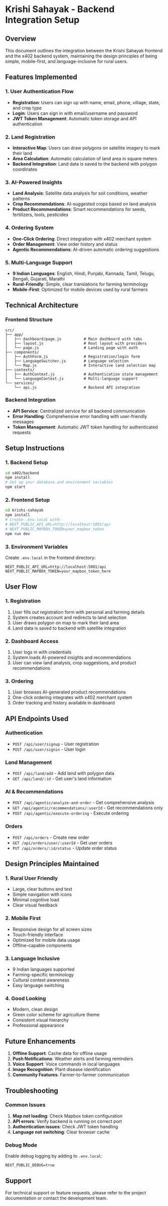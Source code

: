 # Krishi Sahayak - Backend Integration Setup

## Overview
This document outlines the integration between the Krishi Sahayak frontend and the x402 backend system, maintaining the design principles of being simple, mobile-first, and language-inclusive for rural users.

## Features Implemented

### 1. User Authentication Flow
- **Registration**: Users can sign up with name, email, phone, village, state, and crop type
- **Login**: Users can sign in with email/username and password
- **JWT Token Management**: Automatic token storage and API authentication

### 2. Land Registration
- **Interactive Map**: Users can draw polygons on satellite imagery to mark their land
- **Area Calculation**: Automatic calculation of land area in square meters
- **Backend Integration**: Land data is saved to the backend with polygon coordinates

### 3. AI-Powered Insights
- **Land Analysis**: Satellite data analysis for soil conditions, weather patterns
- **Crop Recommendations**: AI-suggested crops based on land analysis
- **Product Recommendations**: Smart recommendations for seeds, fertilizers, tools, pesticides

### 4. Ordering System
- **One-Click Ordering**: Direct integration with x402 merchant system
- **Order Management**: View order history and status
- **Agentic Recommendations**: AI-driven automatic ordering suggestions

### 5. Multi-Language Support
- **9 Indian Languages**: English, Hindi, Punjabi, Kannada, Tamil, Telugu, Bengali, Gujarati, Marathi
- **Rural-Friendly**: Simple, clear translations for farming terminology
- **Mobile-First**: Optimized for mobile devices used by rural farmers

## Technical Architecture

### Frontend Structure
```
src/
├── app/
│   ├── dashboard/page.js          # Main dashboard with tabs
│   ├── layout.js                  # Root layout with providers
│   └── page.js                    # Landing page with auth
├── components/
│   ├── AuthForm.js                # Registration/login form
│   ├── LanguageSwitcher.js        # Language selection
│   └── Map.js                     # Interactive land selection map
├── contexts/
│   ├── AuthContext.js             # Authentication state management
│   └── LanguageContext.js         # Multi-language support
└── services/
    └── api.js                     # Backend API integration
```

### Backend Integration
- **API Service**: Centralized service for all backend communication
- **Error Handling**: Comprehensive error handling with user-friendly messages
- **Token Management**: Automatic JWT token handling for authenticated requests

## Setup Instructions

### 1. Backend Setup
```bash
cd x402/backend
npm install
# Set up your database and environment variables
npm start
```

### 2. Frontend Setup
```bash
cd krishi-sahayak
npm install
# Create .env.local with:
# NEXT_PUBLIC_API_URL=http://localhost:5001/api
# NEXT_PUBLIC_MAPBOX_TOKEN=your_mapbox_token
npm run dev
```

### 3. Environment Variables
Create `.env.local` in the frontend directory:
```env
NEXT_PUBLIC_API_URL=http://localhost:5001/api
NEXT_PUBLIC_MAPBOX_TOKEN=your_mapbox_token_here
```

## User Flow

### 1. Registration
1. User fills out registration form with personal and farming details
2. System creates account and redirects to land selection
3. User draws polygon on map to mark their land area
4. Land data is saved to backend with satellite integration

### 2. Dashboard Access
1. User logs in with credentials
2. System loads AI-powered insights and recommendations
3. User can view land analysis, crop suggestions, and product recommendations

### 3. Ordering
1. User browses AI-generated product recommendations
2. One-click ordering integrates with x402 merchant system
3. Order tracking and history available in dashboard

## API Endpoints Used

### Authentication
- `POST /api/user/signup` - User registration
- `POST /api/user/signin` - User login

### Land Management
- `POST /api/land/add` - Add land with polygon data
- `GET /api/land/:id` - Get user's land information

### AI & Recommendations
- `POST /api/agentic/analyze-and-order` - Get comprehensive analysis
- `GET /api/agentic/recommendations/:userId` - Get recommendations only
- `POST /api/agentic/execute-ordering` - Execute ordering

### Orders
- `POST /api/orders` - Create new order
- `GET /api/orders/user/:userId` - Get user orders
- `PUT /api/orders/:id/status` - Update order status

## Design Principles Maintained

### 1. Rural User Friendly
- Large, clear buttons and text
- Simple navigation with icons
- Minimal cognitive load
- Clear visual feedback

### 2. Mobile First
- Responsive design for all screen sizes
- Touch-friendly interface
- Optimized for mobile data usage
- Offline-capable components

### 3. Language Inclusive
- 9 Indian languages supported
- Farming-specific terminology
- Cultural context awareness
- Easy language switching

### 4. Good Looking
- Modern, clean design
- Green color scheme for agriculture theme
- Consistent visual hierarchy
- Professional appearance

## Future Enhancements

1. **Offline Support**: Cache data for offline usage
2. **Push Notifications**: Weather alerts and farming reminders
3. **Voice Support**: Voice commands in local languages
4. **Image Recognition**: Plant disease identification
5. **Community Features**: Farmer-to-farmer communication

## Troubleshooting

### Common Issues
1. **Map not loading**: Check Mapbox token configuration
2. **API errors**: Verify backend is running on correct port
3. **Authentication issues**: Check JWT token handling
4. **Language not switching**: Clear browser cache

### Debug Mode
Enable debug logging by adding to `.env.local`:
```env
NEXT_PUBLIC_DEBUG=true
```

## Support
For technical support or feature requests, please refer to the project documentation or contact the development team.


